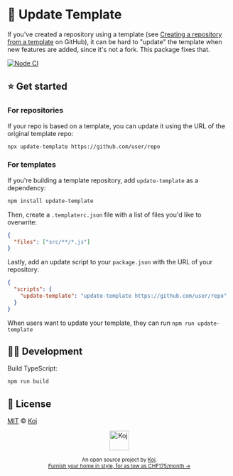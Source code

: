 # 📠 Update Template

If you've created a repository using a template (see [Creating a repository from a template](https://docs.github.com/en/github/creating-cloning-and-archiving-repositories/creating-a-repository-from-a-template) on GitHub), it can be hard to "update" the template when new features are added, since it's not a fork. This package fixes that.

[![Node CI](https://github.com/koj-co/update-template/workflows/Node%20CI/badge.svg)](https://github.com/koj-co/update-template/actions?query=workflow%3A%22Node+CI%22)

## ⭐ Get started

### For repositories

If your repo is based on a template, you can update it using the URL of the original template repo:

```bash
npx update-template https://github.com/user/repo
```

### For templates

If you're building a template repository, add `update-template` as a dependency:

```bash
npm install update-template
```

Then, create a `.templaterc.json` file with a list of files you'd like to overwrite:

```json
{
  "files": ["src/**/*.js"]
}
```

Lastly, add an update script to your `package.json` with the URL of your repository:

```json
{
  "scripts": {
    "update-template": "update-template https://github.com/user/repo"
  }
}
```

When users want to update your template, they can run `npm run update-template`

## 👩‍💻 Development

Build TypeScript:

```bash
npm run build
```

## 📄 License

[MIT](./LICENSE) © [Koj](https://koj.co)

<p align="center">
  <a href="https://koj.co">
    <img width="44" alt="Koj" src="https://kojcdn.com/v1598284251/website-v2/koj-github-footer_m089ze.svg">
  </a>
</p>
<p align="center">
  <sub>An open source project by <a href="https://koj.co">Koj</a>. <br> <a href="https://koj.co">Furnish your home in style, for as low as CHF175/month →</a></sub>
</p>
